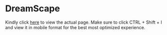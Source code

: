 # DreamScape

Kindly click [here](https://kdhawan2000.github.io/DreamScape/views/index.html) to view the actual page. Make sure to click CTRL + Shift + I and view it in mobile format for the best most optimized experience.
